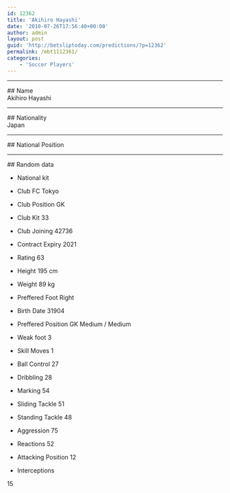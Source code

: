 ```yaml
---
id: 12362
title: 'Akihiro Hayashi'
date: '2010-07-26T17:56:40+00:00'
author: admin
layout: post
guid: 'http://betsliptoday.com/predictions/?p=12362'
permalink: /mbt1112361/
categories:
    - 'Soccer Players'
---
```


- - - - - -

\## Name  
 Akihiro Hayashi

- - - - - -

\## Nationality  
 Japan

- - - - - -

\## National Position

- - - - - -

\## Random data

- National kit
- Club
 FC Tokyo

- Club Position
 GK

- Club Kit
 33

- Club Joining
 42736

- Contract Expiry
 2021

- Rating
 63

- Height
 195 cm

- Weight
 89 kg

- Preffered Foot
 Right

- Birth Date
 31904

- Preffered Position
 GK Medium / Medium

- Weak foot
 3

- Skill Moves
 1

- Ball Control
 27

- Dribbling
 28

- Marking
 54

- Sliding Tackle
 51

- Standing Tackle
 48

- Aggression
 75

- Reactions
 52

- Attacking Position
 12

- Interceptions

 15